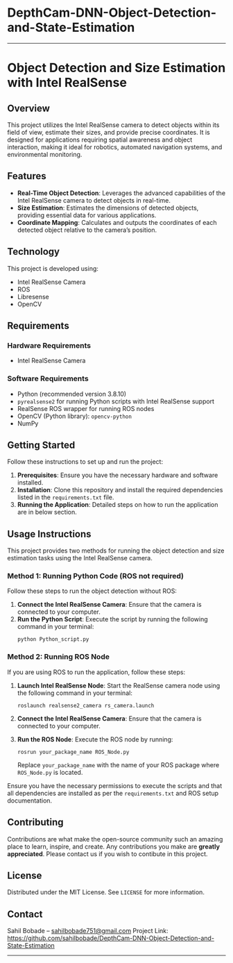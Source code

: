 # DepthCam-DNN-Object-Detection-and-State-Estimation

---

# Object Detection and Size Estimation with Intel RealSense

## Overview
This project utilizes the Intel RealSense camera to detect objects within its field of view, estimate their sizes, and provide precise coordinates. It is designed for applications requiring spatial awareness and object interaction, making it ideal for robotics, automated navigation systems, and environmental monitoring.

## Features
- **Real-Time Object Detection**: Leverages the advanced capabilities of the Intel RealSense camera to detect objects in real-time.
- **Size Estimation**: Estimates the dimensions of detected objects, providing essential data for various applications.
- **Coordinate Mapping**: Calculates and outputs the coordinates of each detected object relative to the camera’s position.

## Technology
This project is developed using:
- Intel RealSense Camera
- ROS
- Libresense
- OpenCV

## Requirements

### Hardware Requirements
- Intel RealSense Camera

### Software Requirements
- Python (recommended version 3.8.10)
- `pyrealsense2` for running Python scripts with Intel RealSense support
- RealSense ROS wrapper for running ROS nodes
- OpenCV (Python library): `opencv-python`
- NumPy


## Getting Started
Follow these instructions to set up and run the project:
1. **Prerequisites**: Ensure you have the necessary hardware and software installed.
2. **Installation**: Clone this repository and install the required dependencies listed in the `requirements.txt` file.
3. **Running the Application**: Detailed steps on how to run the application are in below section.

## Usage Instructions

This project provides two methods for running the object detection and size estimation tasks using the Intel RealSense camera.

### Method 1: Running Python Code (ROS not required)

Follow these steps to run the object detection without ROS:

1. **Connect the Intel RealSense Camera**: Ensure that the camera is connected to your computer.
2. **Run the Python Script**: Execute the script by running the following command in your terminal:
   ```
   python Python_script.py
   ```

### Method 2: Running ROS Node

If you are using ROS to run the application, follow these steps:

1. **Launch Intel RealSense Node**: Start the RealSense camera node using the following command in your terminal:
   ```
   roslaunch realsense2_camera rs_camera.launch
   ```
2. **Connect the Intel RealSense Camera**: Ensure that the camera is connected to your computer.
3. **Run the ROS Node**: Execute the ROS node by running:
   ```
   rosrun your_package_name ROS_Node.py
   ```

   Replace `your_package_name` with the name of your ROS package where `ROS_Node.py` is located.

Ensure you have the necessary permissions to execute the scripts and that all dependencies are installed as per the `requirements.txt` and ROS setup documentation.


## Contributing
Contributions are what make the open-source community such an amazing place to learn, inspire, and create. Any contributions you make are **greatly appreciated**. Please contact us if you wish to contibute in this project.

## License
Distributed under the MIT License. See `LICENSE` for more information.

## Contact
Sahil Bobade – sahilbobade751@gmail.com
Project Link: https://github.com/sahilbobade/DepthCam-DNN-Object-Detection-and-State-Estimation

---
